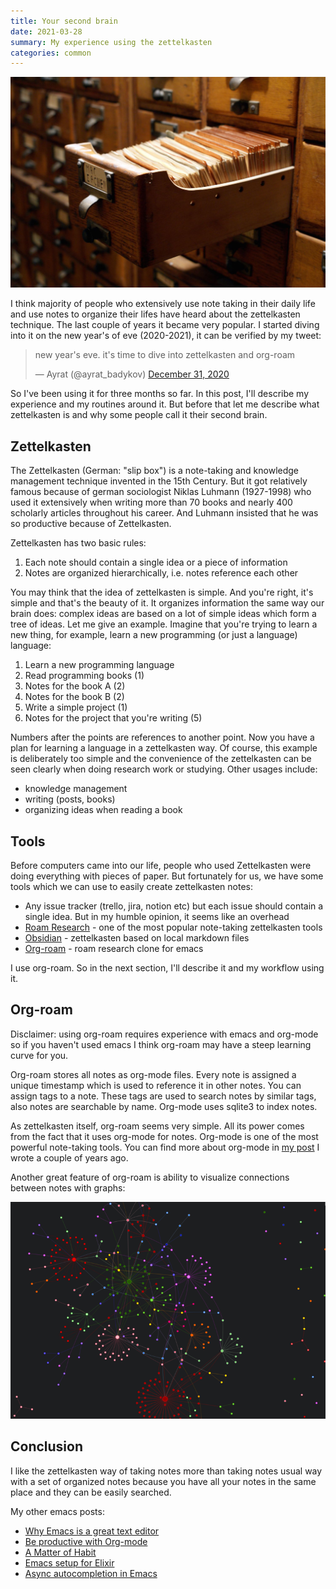 ```yaml
---
title: Your second brain
date: 2021-03-28
summary: My experience using the zettelkasten
categories: common
---
```


![index-cards](/images/2021-03-28-index.jpeg)

I think majority of people who extensively use note taking in their daily life and use notes to organize their lifes have heard about the zettelkasten technique. The last couple of years it became very popular. I started diving into it on the new year's of eve (2020-2021), it can be verified by my tweet:

<blockquote class="twitter-tweet"><p lang="en" dir="ltr">new year&#39;s eve. it&#39;s time to dive into zettelkasten and org-roam</p>&mdash; Ayrat (@ayrat_badykov) <a href="https://twitter.com/ayrat_badykov/status/1344666526411067392?ref_src=twsrc%5Etfw">December 31, 2020</a></blockquote> <script async src="https://platform.twitter.com/widgets.js" charset="utf-8"></script>

So I've been using it for three months so far. In this post, I'll describe my experience and my routines around it. But before that let me describe what zettelkasten is and why some people call it their second brain.

##  Zettelkasten
The Zettelkasten (German: "slip box") is a note-taking and knowledge management technique invented in the 15th Century. But it got relatively famous because of german sociologist Niklas Luhmann (1927-1998) who used it extensively when writing more than 70 books and nearly 400 scholarly articles throughout his career. And Luhmann insisted that he was so productive because of Zettelkasten.

Zettelkasten has two basic rules:
1. Each note should contain a single idea or a piece of information
2. Notes are organized hierarchically, i.e. notes reference each other

You may think that the idea of zettelkasten is simple. And you're right, it's simple and that's the beauty of it. It organizes information the same way our brain does: complex ideas are based on a lot of simple ideas which form a tree of ideas. Let me give an example. Imagine that you're trying to learn a new thing, for example, learn a new programming (or just a language) language:

1. Learn a new programming language
2. Read programming books (1)
3. Notes for the book A (2)
4. Notes for the book B (2)
5. Write a simple project (1)
6. Notes for the project that you're writing (5)

Numbers after the points are references to another point. Now you have a plan for learning a language in a zettelkasten way. Of course, this example is deliberately too simple and the convenience of the zettelkasten can be seen clearly when doing research work or studying. Other usages include:

- knowledge management
- writing (posts, books)
- organizing ideas when reading a book

## Tools

Before computers came into our life, people who used Zettelkasten were doing everything with pieces of paper. But fortunately for us, we have some tools which we can use to easily create zettelkasten notes:

- Any issue tracker (trello, jira, notion etc) but each issue should contain a single idea. But in my humble opinion, it seems like an overhead
- [Roam Research](https://roamresearch.com/) - one of the most popular note-taking zettelkasten tools
- [Obsidian](https://obsidian.md/) - zettelkasten based on local markdown files
- [Org-roam](https://github.com/org-roam/org-roam) - roam research clone for emacs


I use org-roam. So in the next section, I'll describe it and my workflow using it.

## Org-roam

Disclaimer: using org-roam requires experience with emacs and org-mode so if you haven't used emacs I think org-roam may have a steep learning curve for you.

Org-roam stores all notes as org-mode files. Every note is assigned a unique timestamp which is used to reference it in other notes. You can assign tags to a note. These tags are used to search notes by similar tags, also notes are searchable by name. Org-mode uses sqlite3 to index notes.

As zettelkasten itself, org-roam seems very simple. All its power comes from the fact that it uses org-mode for notes. Org-mode is one of the most powerful note-taking tools. You can find more about org-mode in [my post](/emacs/2018/08/26/be-productive-with-org-mode/) I wrote a couple of years ago.

Another great feature of org-roam is ability to visualize connections between notes with graphs:

![graph](/images/2021-03-28-graph.png)


## Conclusion

I like the zettelkasten way of taking notes more than taking notes usual way with a set of organized notes because you have all your notes in the same place and they can be easily searched.

My other emacs posts:
- [Why Emacs is a great text editor](/emacs/2018/07/31/why-emacs-is-a-great-editor/)
- [Be productive with Org-mode](/emacs/2018/08/26/be-productive-with-org-mode/)
- [A Matter of Habit](/common/2020/03/29/a-matter-of-habit/)
- [Emacs setup for Elixir](/emacs/2020/05/30/emacs-setup-for-elixir/)
- [Async autocompletion in Emacs](/emacs/2020/05/05/async-company-mode-backend/)
